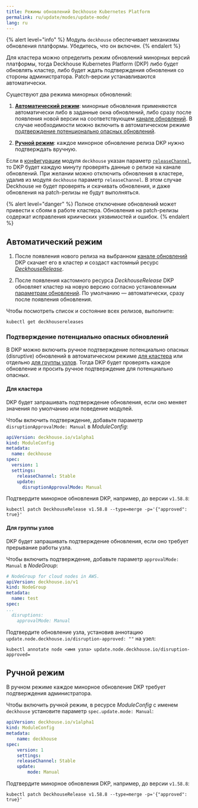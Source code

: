 ```yaml
---
title: Режимы обновлений Deckhouse Kubernetes Platform
permalink: ru/update/modes/update-mode/
lang: ru
---
```


{% alert level="info" %}
Модуль `deckhouse` обеспечивает механизмы обновления платформы. Убедитесь, что он включен.
{% endalert %}

Для кластера можно определить режим обновлений минорных версий платформы, тогда Deckhouse Kubernetes Platform (DKP) либо будет обновлять кластер, либо будет ждать подтверждения обновления со стороны администратора. Patch-версии устанавливаются автоматически.

Существуют два режима минорных обновлений:

1. [**Автоматический режим**](#автоматический-режим): минорные обновления применяются автоматически либо в заданные окна обновлений, либо сразу после появления новой версии на соответствующем [канале обновлений](https://deckhouse.ru/documentation/deckhouse-release-channels.html). В случае необходимости можно включить в автоматическом режиме [подтверждение потенционально опасных обновлений](#подтверждение-потенциально-опасных-обновлений).

2. [**Ручной режим**](#ручной-режим): каждое минорное обновление релиза DKP нужно подтверждать вручную.

Если в [конфигурации](modules/002-deckhouse/configuration.html) модуля `deckhouse` указан параметр [`releaseChannel`](modules/002-deckhouse/configuration.html#parameters-releasechannel), то DKP будет каждую минуту проверять данные о релизе на канале обновлений. При желании можно отключить обновления в кластере, удалив из модуля `deckhouse` параметр `releaseChannel`. В этом случае Deckhouse не будет проверять и скачивать обновления, и даже обновления на patch-релизы не будут выполняться.

{% alert level="danger" %}
Полное отключение обновлений может привести к сбоям в работе кластера. Обновления на patch-релизы содержат исправления криических уязвимостей и ошибок.
{% endalert %}

## Автоматический режим

1. После появления нового релиза на выбранном [канале обновлений](/channels-and-windows/) DKP скачает его в кластер и создаст кастомный ресурс [*DeckhouseRelease*](modules/002-deckhouse/cr.html#deckhouserelease).

2. После появления кастомного ресурса *DeckhouseRelease* DKP обновляет кластер на новую версию согласно установленным [параметрам обновлений](modules/002-deckhouse/configuration.html#parameters-update). По умолчанию — автоматически, сразу после появления обновления.

Чтобы посмотреть список и состояние всех релизов, выполните:

```shell
kubectl get deckhousereleases
```

### Подтверждение потенциально опасных обновлений

В DKP можно включить ручное подтверждение потенциально опасных (disruptive) обновлений в автоматическом режиме [для кластера](#для-кластера) или отдельно [для группы узлов](#для-группы-узлов). Тогда DKP будет проверять каждое обновление и просить ручное подтверждение для потенциально опасных.

#### Для кластера

DKP будет запрашивать подтверждение обновления, если оно меняет значения по умолчанию или поведение модулей.

Чтобы включить подтверждение, добавьте параметр `disruptionApprovalMode: Manual` в *ModuleConfig*:

```yaml
apiVersion: deckhouse.io/v1alpha1
kind: ModuleConfig
metadata:
  name: deckhouse
spec:
  version: 1
  settings:
    releaseChannel: Stable
    update:
      disruptionApprovalMode: Manual
```

Подтвердите минорное обновления DKP, например, до версии `v1.58.8`:

```shell
kubectl patch DeckhouseRelease v1.58.8 --type=merge -p='{"approved": true}'
```

#### Для группы узлов

DKP будет запрашивать подтверждение обновления, если оно требует прерывание работы узла.

Чтобы включить подтверждение, добавьте параметр `approvalMode: Manual` в *NodeGroup*:

```yaml
# NodeGroup for cloud nodes in AWS.
apiVersion: deckhouse.io/v1
kind: NodeGroup
metadata:
  name: test
spec:
...
  disruptions:
    approvalMode: Manual
```

Подтвердите обновление узла, установив аннотацию `update.node.deckhouse.io/disruption-approved: ""` на узел:

```shell
kubectl annotate node <имя узла> update.node.deckhouse.io/disruption-approved=
```

## Ручной режим

В ручном режиме каждое минорное обновление DKP требует подтверждения администратора.

Чтобы включить ручной режим, в ресурсе *ModuleConfig* с именем `deckhouse` установите параметр `spec.update.mode: Manual`:

```yaml
apiVersion: deckhouse.io/v1alpha1
kind: ModuleConfig
metadata:
    name: deckhouse
spec:
    version: 1
    settings:
    releaseChannel: Stable
    update:
        mode: Manual
```

Подтвердите минорное обновления DKP, например, до версии `v1.58.8`:

```shell
kubectl patch DeckhouseRelease v1.58.8 --type=merge -p='{"approved": true}'
```
